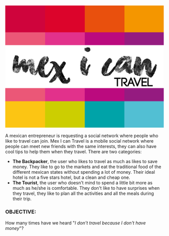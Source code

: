 ![alt text](assets/images/cover.jpg)

A mexican entrepreneur is requesting a social network where people who like to travel can join. Mex I can Travel is a mobile social network where people can meet new friends with the same interests, they can also have cool tips to help them when they travel. There are  two categories:
* **The Backpacker**, the user who likes to travel as much as likes to save money. They like to go to the markets and eat the traditional food of the different mexican states without spending a lot of money. Their ideal hotel is not a five stars hotel, but a clean and cheap one. 
* **The Tourist**, the user who doesn't mind to spend a little bit more as much as he/she is comfortable. They don't like to have surprises when they travel, they like to plan all the activities and all the meals during their trip. 

### OBJECTIVE:

How many times have we heard  "*I don't travel because I don't have money*"?
